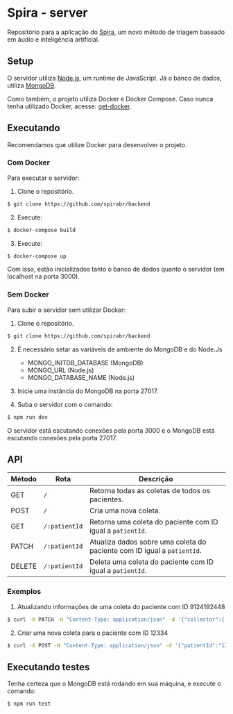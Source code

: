 # Spira - server

Repositório para a aplicação do [Spira](https://spira.ime.usp.br/), um novo método de triagem baseado em áudio e inteligência artificial.

## Setup 

O servidor utiliza [Node.js](https://nodejs.org/en/), um runtime de JavaScript. Já o banco de dados, utiliza [MongoDB](https://www.mongodb.com/what-is-mongodb).

Como também, o projeto utiliza Docker e Docker Compose. Caso nunca tenha utilizado Docker, acesse: [get-docker](https://docs.docker.com/get-docker/).

## Executando

Recomendamos que utilize Docker para desenvolver o projeto.

### Com Docker

Para executar o servidor:

1. Clone o repositório. 

```sh
$ git clone https://github.com/spirabr/backend
```

2. Execute:

```sh
$ docker-compose build
```

3. Execute:
```sh
$ docker-compose up
```

Com isso, estão inicializados tanto o banco de dados quanto o servidor (em localhost na porta 3000).

### Sem Docker

Para subir o servidor sem utilizar Docker:

1. Clone o repositório. 

```sh
$ git clone https://github.com/spirabr/backend
```

2. É necessário setar as variáveis de ambiente do MongoDB e do Node.Js
    - MONGO_INITDB_DATABASE (MongoDB)
    - MONGO_URL (Node.js)
    - MONGO_DATABASE_NAME (Node.js)

3. Inicie uma instância do MongoDB na porta 27017.

4. Suba o servidor com o comando:

```sh
$ npm run dev
```

O servidor está escutando conexões pela porta 3000 e o MongoDB está escutando conexões pela porta 27017.

## API

| Método | Rota        | Descrição                                                             |
|--------|-------------|-----------------------------------------------------------------------|
| GET    | `/`           | Retorna todas as coletas de todos os pacientes.                       |
| POST   | `/`           | Cria uma nova coleta.                                                 |
| GET    | `/:patientId` | Retorna uma coleta do paciente com ID igual a `patientId`.              |
| PATCH  | `/:patientId` | Atualiza dados sobre uma coleta do paciente com ID igual a `patientId`. |
| DELETE | `/:patientId` | Deleta uma coleta do paciente com ID igual a `patientId`.               |

### Exemplos

1. Atualizando informações de uma coleta do paciente com ID 9124192448

```sh
$ curl -X PATCH -H "Content-Type: application/json" -d '{"collector":{ "hospital":"Hospital das Clínicas"}}' http://localhost:3000/9124192448
```

2. Criar uma nova coleta para o paciente com ID 12334

```sh
$ curl -X POST -H "Content-Type: application/json" -d '{"patientId":"12334","collector":{"name":"SPIRA test","hospital":"Test"}}' http://localhost:3000/
```

## Executando testes

Tenha certeza que o MongoDB está rodando em sua máquina, e execute o comando:

```sh
$ npm run test
```